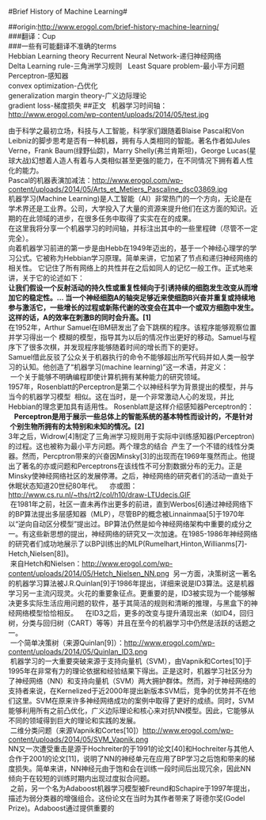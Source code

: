 #Brief History of Machine Learning#

##origin:http://www.erogol.com/brief-history-machine-learning/  
###翻译：Cup  
###一些有可能翻译不准确的terms  
Hebbian Learning theory
Recurrent Neural Network-递归神经网络    
Delta Learning rule-三角洲学习规则  
Least Square problem-最小平方问题  
Perceptron-感知器  
convex optimization-凸优化  
generalization margin theory-广义边际理论  
gradient loss-梯度损失
##正文  
机器学习时间轴：http://www.erogol.com/wp-content/uploads/2014/05/test.jpg  
  
  由于科学之最初立场，科技与人工智能，科学家们跟随着Blaise Pascal和Von Leibniz的脚步思考是否有一种机器，拥有与人类相同的智能。著名作者如Jules Verne，Frank Baum(绿野仙踪)，Marry Shelly(弗兰肯斯坦)，George Lucas(星球大战)幻想着人造人有着与人类相似甚至更强的能力，在不同情况下拥有着人性化的能力。  
Pascal的机器表演加减法：http://www.erogol.com/wp-content/uploads/2014/05/Arts_et_Metiers_Pascaline_dsc03869.jpg  
  机器学习(Machine Learning)是人工智能（AI）非常热门的一个方向，无论是在学术界还是工业界。公司，大学投入了大量的资源来提升他们在这方面的知识。近期的在此领域的进步，在很多任务中取得了实实在在的成果。  
  在这里我将分享一个机器学习的时间轴，并标注出其中的一些里程碑（尽管不一定完全）。  
  向着机器学习前进的第一步是由Hebb在1949年迈出的，基于一个神经心理学的学习公式。它被称为Hebbian学习原理。简单来讲，它加紧了节点和递归神经网络的相关性。
  它记住了所有网络上的共性并在之后如同人的记忆一般工作。正式地来讲，关于它的论述如下：  
  **让我们假设一个反射活动的持久性或重复性倾向于引诱持续的细胞发生改变从而增加它的稳定性。...
  当一个神经细胞A的轴突足够近来使细胞B兴奋并重复或持续地参与激活它，一些增长的过程或新陈代谢的改变会在其中一个或双方细胞中发生。
  这样的话，A的效率在刺激B的同时会升高。[1]**  
  在1952年，Arthur Samuel在IBM研发出了会下跳棋的程序。该程序能够观察位置并学习得出一个
  模糊的模型，指导其为以后的情况作出更好的移动。Samuel与程序下了很多次棋，并发现程序能够随着时间的增长而下的更好。  
  Samuel借此反驳了公众关于机器执行的命令不能够超出所写代码并如人类一般学习的认知。他创造了“机器学习(machine learning)”这一术语，并定义：  
  一个关于能够不明确编程即使计算机拥有某种能力的研究领域。  
  1957年，Rosenblatt的Perceptron是第二个以神经科学为背景提出的模型，并与当今的机器学习模型
  相似。这在当时，是一个非常激动人心的发现，并比Hebbian的理念更加具有适用性。
  Rosenblatt是这样介绍感知器Perceptron的：  
  **Perceptron是用于展示一些总体上的智能系统的基本特性而设计的，不是针对
  个别生物所拥有的太特别和未知的情况。[2]**  
  3年之后，Widrow[4]制定了三角洲学习规则用于实际中训练感知器(Perceptron)的过程。这也被称为最小平方问题。两个理念的结合
  产生了一个不错的线性分类器。然而，Percptron带来的兴奋因Minsky[3]的出现而在1969年戛然而止。他提出了著名的亦或问题和Perceptrons在该线性不可分割数据分布的无力。正是Minsky使神经网络社区的发展停滞。之后，神经网络的研究者们的活动一直处于休眠状态知道20世纪80年代。  
  亦或图：http://www.cs.ru.nl/~ths/rt2/col/h10/draw-LTUdecis.GIF  
  在1981年之前，社区一直未再作出更多的前进，直到Werbos[6]通过神经网络下的BP算法提出多层感知器（MLP），尽管BP的概念被Linnainmaa[5]于1970年以“逆向自动区分模型”提出过。BP算法仍然是如今神经网络架构中重要的成分之一。有这些新思想的提出，神经网络的研究又一次加速。在1985-1986年神经网络的研究者们成功地展示了以BP训练出的MLP(Rumelhart,Hinton,Willianms[7]-Hetch,Nielsen[8])。  
  来自Hetch和Nielsen：http://www.erogol.com/wp-content/uploads/2014/05/Hetch_Nielsen_NN.png
  另一方面，决策树这一著名的机器学习算法被J.R.Quinlan[9]于1986年提出，详细来说是ID3算法。这是机器学习另一主流闪现灵。火花的重要象征点。更重要的是，ID3被实现为一个能够解决更多实际生活应用问题的软件，基于其简洁的规则和清晰的推理，与黑盒下的神经网络模型恰恰相反。  
  在ID3之后，更多的改变与提升涌现出来（如ID4，回归树，分类与回归树（CART）等等）并且在至今的机器学习中仍然是活跃的话题之一。  
  一个简单决策树（来源Quinlan[9]）：http://www.erogol.com/wp-content/uploads/2014/05/Quinlan_ID3.png  
  机器学习的一大重要突破来源于支持向量机（SVM），由Vapnik和Cortes[10]于1995年在非常有力的理论依据和经验结果下得出。正是这时，机器学习社区分为了神经网络（NN）和支持向量机（SVM）两大拥护群体。然而，对于神经网络的支持者来说，在Kernelized于近2000年提出新版本SVM后，竞争的优势并不在他们这里。SVM在原来许多神经网络成功的案例中取得了更好的成绩。同时，SVM能够利用所有之前凸优化，广义边际理论和核心来对抗NN模型。因此，它能够从不同的领域得到巨大的理论和实践的发展。  
  二维分类问题（来源Vapnik和Cortes[10]）http://www.erogol.com/wp-content/uploads/2014/05/SVM_Vapnik.png  
  NN又一次遭受重击是源于Hochreiter的于1991的论文[40]和Hochreiter与其他人合作于2001的论文[11]，说明了NN的神经单元在应用了BP学习之后饱和带来的梯度损失。简单来讲，NN神经元由于饱和会在训练一段时间后出现冗余，因此NN倾向于在较短的训练时期内出现过度拟合问题。  
  之前，另一个名为Adaboost机器学习模型被Freund和Schapire于1997年提出，描述为弱分类器的增强组合。这份论文在当时为其作者带来了哥德尔奖(Godel Prize)。Adaboost通过提供重要的
